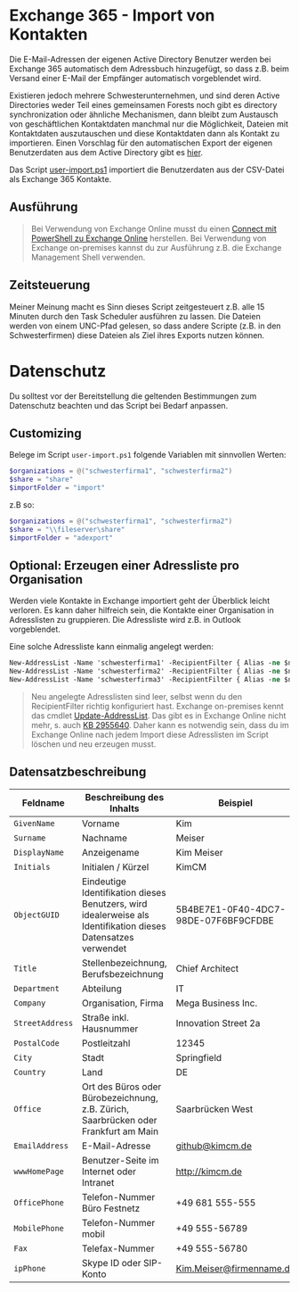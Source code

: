 # Exchange 365 - Import von Kontakten

Die E-Mail-Adressen der eigenen Active Directory Benutzer werden bei Exchange 365 automatisch dem Adressbuch hinzugefügt, so dass z.B. beim Versand einer E-Mail der Empfänger automatisch vorgeblendet wird.

Existieren jedoch mehrere Schwesterunternehmen, und sind deren Active Directories weder Teil eines gemeinsamen Forests noch gibt es directory synchronization oder ähnliche Mechanismen, dann bleibt zum Austausch von geschäftlichen Kontaktdaten manchmal nur die Möglichkeit, Dateien mit Kontaktdaten auszutauschen und diese Kontaktdaten dann als Kontakt zu importieren. Einen Vorschlag für den automatischen Export der eigenen Benutzerdaten aus dem Active Directory gibt es [hier](https://github.com/KimCM/ActiveDirectoryUserExport).

Das Script [user-import.ps1](user-import.ps1) importiert die Benutzerdaten aus der CSV-Datei als Exchange 365 Kontakte.

## Ausführung 

> Bei Verwendung von Exchange Online musst du einen [Connect mit PowerShell zu Exchange Online](https://technet.microsoft.com/library/jj984289.aspx) 
> herstellen. Bei Verwendung von Exchange on-premises kannst du zur Ausführung z.B. die Exchange Management Shell verwenden.

## Zeitsteuerung

Meiner Meinung macht es Sinn dieses Script zeitgesteuert z.B. alle 15 Minuten durch den Task Scheduler ausführen zu lassen. Die Dateien werden von einem UNC-Pfad gelesen, so dass andere Scripte (z.B. in den Schwesterfirmen) diese Dateien als Ziel ihres Exports nutzen können.

# Datenschutz

Du solltest vor der Bereitstellung die geltenden Bestimmungen zum Datenschutz beachten und das Script bei Bedarf anpassen.

## Customizing

Belege im Script `user-import.ps1` folgende Variablen mit sinnvollen Werten:

```ps1
$organizations = @("schwesterfirma1", "schwesterfirma2")
$share = "share"
$importFolder = "import"
```
z.B so:

```ps1
$organizations = @("schwesterfirma1", "schwesterfirma2")
$share = "\\fileserver\share"
$importFolder = "adexport"
```

## Optional: Erzeugen einer Adressliste pro Organisation

Werden viele Kontakte in Exchange importiert geht der Überblick leicht verloren. Es kann daher hilfreich sein, die Kontakte einer Organisation in Adresslisten zu gruppieren. Die Adressliste wird z.B. in Outlook vorgeblendet.

Eine solche Adressliste kann einmalig angelegt werden:

```ps
New-AddressList -Name 'schwesterfirma1' -RecipientFilter { Alias -ne $null -and ObjectCategory -like 'person' -and Company -like 'schwesterfirma1*' }
New-AddressList -Name 'schwesterfirma2' -RecipientFilter { Alias -ne $null -and ObjectCategory -like 'person' -and Company -like 'schwesterfirma2*' }
New-AddressList -Name 'schwesterfirma3' -RecipientFilter { Alias -ne $null -and ObjectCategory -like 'person' -and Company -like 'schwesterfirma3*' }
```

> Neu angelegte Adresslisten sind leer, selbst wenn du den RecipientFilter richtig konfiguriert hast. Exchange on-premises kennt das cmdlet 
> [Update-AddressList](https://docs.microsoft.com/en-us/powershell/module/exchange/email-addresses-and-address-books/update-addresslist?view=exchange-ps). Das gibt es in Exchange Online nicht mehr, s. auch [KB 2955640](https://support.microsoft.com/en-us/help/2955640/new-address-lists-that-you-create-in-exchange-online-don-t-contain-all).
> Daher kann es notwendig sein, dass du im Exchange Online nach jedem Import diese Adresslisten im Script löschen und neu erzeugen musst.

## Datensatzbeschreibung

| Feldname | Beschreibung des Inhalts | Beispiel |
| --- | --- | --- |
| `GivenName` | Vorname | Kim  |
| `Surname` | Nachname | Meiser |
| `DisplayName` | Anzeigename | Kim Meiser |
| `Initials` | Initialen / Kürzel | KimCM |
| `ObjectGUID` | Eindeutige Identifikation dieses Benutzers, wird idealerweise als Identifikation dieses Datensatzes verwendet | 5B4BE7E1-0F40-4DC7-98DE-07F6BF9CFDBE |
| `Title` | Stellenbezeichnung, Berufsbezeichnung | Chief Architect |
| `Department` | Abteilung | IT |
| `Company` | Organisation, Firma | Mega Business Inc. |
| `StreetAddress` | Straße inkl. Hausnummer | Innovation Street 2a |
| `PostalCode` | Postleitzahl | 12345 |
| `City` | Stadt | Springfield |
| `Country` | Land | DE |
| `Office` | Ort des Büros oder Bürobezeichnung, z.B. Zürich, Saarbrücken oder Frankfurt am Main | Saarbrücken West
| `EmailAddress` | E-Mail-Adresse | github@kimcm.de |
| `wwwHomePage` | Benutzer-Seite im Internet oder Intranet | http://kimcm.de
| `OfficePhone` | Telefon-Nummer Büro Festnetz | +49 681 555-555 |
| `MobilePhone` | Telefon-Nummer mobil | +49 555-56789 |
| `Fax` | Telefax-Nummer | +49 555-56780 |
| `ipPhone` | Skype ID oder SIP-Konto | Kim.Meiser@firmenname.de |